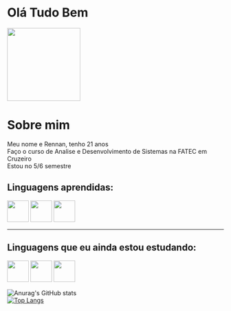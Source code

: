 <h1>Olá Tudo Bem</h1>
<img src="https://github.com/RennanXD/RennanXD/assets/91549549/495bd59f-de05-4e58-a6b9-0e3e77f6e60b" height="170" >

<h1>Sobre mim</h1>
Meu nome e Rennan, tenho 21 anos <br>
Faço o curso de Analise e Desenvolvimento de Sistemas na FATEC em Cruzeiro<br>
Estou no 5/6 semestre

<h2>Linguagens aprendidas:</h2>
<p>
<img src="https://cdn.jsdelivr.net/gh/devicons/devicon/icons/java/java-original.svg" width="50" height="50"/>
<img src="https://cdn.jsdelivr.net/gh/devicons/devicon/icons/html5/html5-original.svg" width="50" height="50"/>
<img src="https://cdn.jsdelivr.net/gh/devicons/devicon/icons/css3/css3-original.svg" width="50" height="50"/></p>
 <hr>
 
 <h2>Linguagens que eu ainda estou estudando:</h2>
 <p>
 <img src="https://cdn.jsdelivr.net/gh/devicons/devicon/icons/javascript/javascript-plain.svg" width="50" height="50" right="50"/>
 <img src="https://cdn.jsdelivr.net/gh/devicons/devicon/icons/php/php-plain.svg" width="50" height="50"/>
 <img src="https://cdn.jsdelivr.net/gh/devicons/devicon/icons/lua/lua-original-wordmark.svg" width="50" height="50"/></p>

 ![Anurag's GitHub stats](https://github-readme-stats.vercel.app/api?username=RennanXD&show_icons=true&theme=dracula)<br>
 [![Top Langs](https://github-readme-stats.vercel.app/api/top-langs/?username=RennanXD&layout=compact)](https://github.com/RennanXD/github-readme-stats)<br>
 
